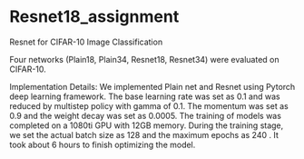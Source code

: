 # Resnet18_assignment

Resnet for CIFAR-10 Image Classification

Four networks (Plain18, Plain34, Resnet18, Resnet34) were evaluated on CIFAR-10.


Implementation Details: We implemented Plain net and Resnet using Pytorch deep learning framework. The base learning rate was set as 0.1 and was reduced 
by multistep policy with gamma of 0.1. The momentum was set as 0.9 and the weight decay was set as 0.0005. The training of models was completed on a 
1080ti GPU with 12GB memory. During the training stage, we set the actual batch size as 128 and the maximum epochs as 240 . It took about 6 hours to 
finish optimizing the model.
